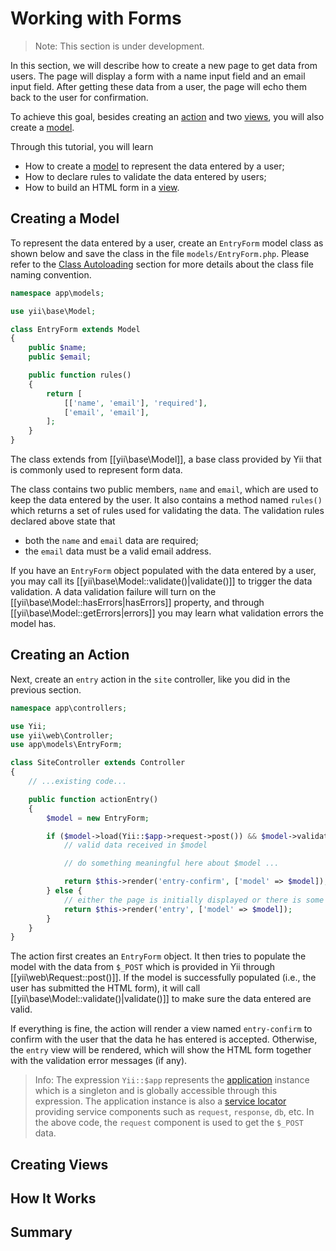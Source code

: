 Working with Forms
==================

> Note: This section is under development.

In this section, we will describe how to create a new page to get data from users.
The page will display a form with a name input field and an email input field.
After getting these data from a user, the page will echo them back to the user for confirmation.

To achieve this goal, besides creating an [action](structure-controllers.md) and
two [views](structure-views.md), you will also create a [model](structure-models.md).

Through this tutorial, you will learn

* How to create a [model](structure-models.md) to represent the data entered by a user;
* How to declare rules to validate the data entered by users;
* How to build an HTML form in a [view](structure-views.md).


Creating a Model
----------------

To represent the data entered by a user, create an `EntryForm` model class as shown below and
save the class in the file `models/EntryForm.php`. Please refer to the [Class Autoloading](concept-autoloading.md)
section for more details about the class file naming convention.

```php
namespace app\models;

use yii\base\Model;

class EntryForm extends Model
{
    public $name;
    public $email;

    public function rules()
    {
        return [
            [['name', 'email'], 'required'],
            ['email', 'email'],
        ];
    }
}
```

The class extends from [[yii\base\Model]], a base class provided by Yii that is commonly used to
represent form data.

The class contains two public members, `name` and `email`, which are used to keep
the data entered by the user. It also contains a method named `rules()` which returns a set
of rules used for validating the data. The validation rules declared above state that

* both the `name` and `email` data are required;
* the `email` data must be a valid email address.

If you have an `EntryForm` object populated with the data entered by a user, you may call
its [[yii\base\Model::validate()|validate()]] to trigger the data validation. A data validation
failure will turn on the [[yii\base\Model::hasErrors|hasErrors]] property, and through
[[yii\base\Model::getErrors|errors]] you may learn what validation errors the model has.


Creating an Action
------------------

Next, create an `entry` action in the `site` controller, like you did in the previous section.

```php
namespace app\controllers;

use Yii;
use yii\web\Controller;
use app\models\EntryForm;

class SiteController extends Controller
{
    // ...existing code...

    public function actionEntry()
    {
        $model = new EntryForm;

        if ($model->load(Yii::$app->request->post()) && $model->validate()) {
            // valid data received in $model

            // do something meaningful here about $model ...

            return $this->render('entry-confirm', ['model' => $model]);
        } else {
            // either the page is initially displayed or there is some validation error
            return $this->render('entry', ['model' => $model]);
        }
    }
}
```

The action first creates an `EntryForm` object. It then tries to populate the model
with the data from `$_POST` which is provided in Yii through [[yii\web\Request::post()]].
If the model is successfully populated (i.e., the user has submitted the HTML form),
it will call [[yii\base\Model::validate()|validate()]] to make sure the data entered
are valid.

If everything is fine, the action will render a view named `entry-confirm` to confirm
with the user that the data he has entered is accepted. Otherwise, the `entry` view will
be rendered, which will show the HTML form together with the validation error messages (if any).

> Info: The expression `Yii::$app` represents the [application](structure-applications.md) instance
  which is a singleton and is globally accessible through this expression. The application instance
  is also a [service locator](concept-service-locator.md) providing service components such as `request`,
  `response`, `db`, etc. In the above code, the `request` component is used to get the `$_POST` data.


Creating Views
--------------

How It Works
------------

Summary
-------
